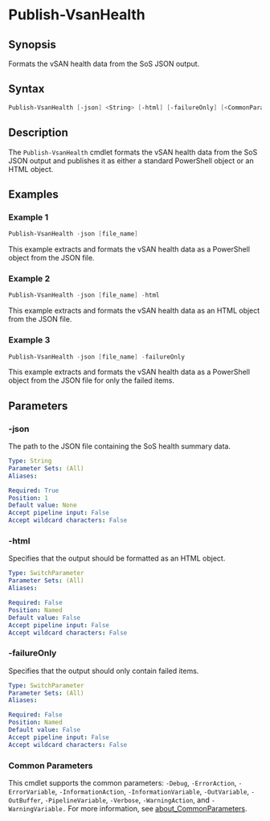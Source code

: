 # Publish-VsanHealth

## Synopsis

Formats the vSAN health data from the SoS JSON output.

## Syntax

```powershell
Publish-VsanHealth [-json] <String> [-html] [-failureOnly] [<CommonParameters>]
```

## Description

The `Publish-VsanHealth` cmdlet formats the vSAN health data from the SoS JSON output and publishes it as either a standard PowerShell object or an HTML object.

## Examples

### Example 1

```powershell
Publish-VsanHealth -json [file_name]
```

This example extracts and formats the vSAN health data as a PowerShell object from the JSON file.

### Example 2

```powershell
Publish-VsanHealth -json [file_name] -html
```

This example extracts and formats the vSAN health data as an HTML object from the JSON file.

### Example 3

```powershell
Publish-VsanHealth -json [file_name] -failureOnly
```

This example extracts and formats the vSAN health data as a PowerShell object from the JSON file for only the failed items.

## Parameters

### -json

The path to the JSON file containing the SoS health summary data.

```yaml
Type: String
Parameter Sets: (All)
Aliases:

Required: True
Position: 1
Default value: None
Accept pipeline input: False
Accept wildcard characters: False
```

### -html

Specifies that the output should be formatted as an HTML object.

```yaml
Type: SwitchParameter
Parameter Sets: (All)
Aliases:

Required: False
Position: Named
Default value: False
Accept pipeline input: False
Accept wildcard characters: False
```

### -failureOnly

Specifies that the output should only contain failed items.

```yaml
Type: SwitchParameter
Parameter Sets: (All)
Aliases:

Required: False
Position: Named
Default value: False
Accept pipeline input: False
Accept wildcard characters: False
```

### Common Parameters

This cmdlet supports the common parameters: `-Debug`, `-ErrorAction`, `-ErrorVariable`, `-InformationAction`, `-InformationVariable`, `-OutVariable`, `-OutBuffer`, `-PipelineVariable`, `-Verbose`, `-WarningAction`, and `-WarningVariable.` For more information, see [about_CommonParameters](http://go.microsoft.com/fwlink/?LinkID=113216).
